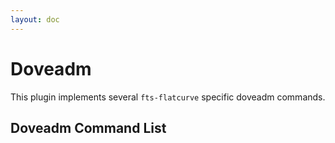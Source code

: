 ```yaml
---
layout: doc
---
```


<script setup>
import DoveadmComponent from './components/DoveadmComponent.vue'
</script>

# Doveadm

This plugin implements several `fts-flatcurve` specific doveadm commands.

## Doveadm Command List

<DoveadmComponent />

